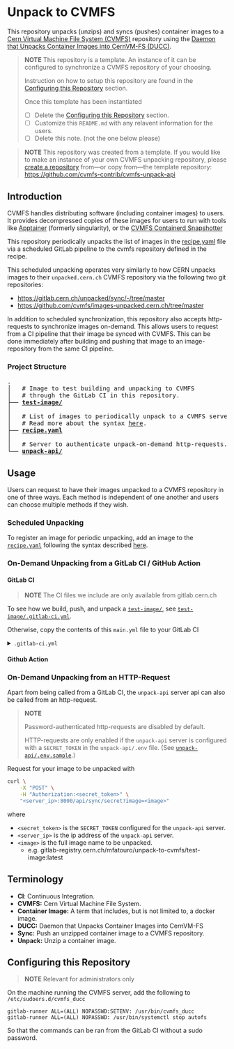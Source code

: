 # Unpack to CVMFS

This repository unpacks (unzips) and syncs (pushes) container images to a [Cern Virtual Machine File System (CVMFS)](https://cvmfs.readthedocs.io/en/stable/) repository using the [Daemon that Unpacks Container Images into CernVM-FS (DUCC)](https://cvmfs.readthedocs.io/en/stable/cpt-ducc.html).

> **NOTE**
> This repository is a template. An instance of it can be configured to synchronize a CVMFS repository of your choosing.
>
> Instruction on how to setup this repository are found in the [Configuring this Repository](#configuring-this-repository) section.
>
> Once this template has been instantiated
>
> - [ ] Delete the [Configuring this Repository](#configuring-this-repository) section.
> - [ ] Customize this `README.md` with any relavent information for the users.
> - [ ] Delete this note. (not the one below please)

> **NOTE** This repository was created from a template.
> If you would like to make an instance of your own CVMFS unpacking repository, please [create a repository](https://docs.github.com/en/repositories/creating-and-managing-repositories/creating-a-repository-from-a-template) from&mdash;or copy from&mdash;the template repository: https://github.com/cvmfs-contrib/cvmfs-unpack-api

## Introduction

CVMFS handles distributing software (including container images) to users.
It provides decompressed copies of these images for users to run with tools like [Apptainer](https://apptainer.org/) (formerly singularity), or the [CVMFS Containerd Snapshotter](https://github.com/cvmfs/cvmfs/tree/devel/snapshotter)

This repository periodically unpacks the list of images in the [recipe.yaml](recipe.yaml) file via a scheduled GitLab pipeline to the cvmfs repository defined in the recipe.

This scheduled unpacking operates very similarly to how CERN unpacks images to their `unpacked.cern.ch` CVMFS repository via the following two git repositories:

- https://gitlab.cern.ch/unpacked/sync/-/tree/master
- https://github.com/cvmfs/images-unpacked.cern.ch/tree/master

In addition to scheduled synchronization, this repository also accepts http-requests to synchronize images on-demand.
This allows users to request from a CI pipeline that their image be synced with CVMFS.
This can be done immediately after building and pushing that image to an image-repository from the same CI pipeline.

### Project Structure

<pre>
.
│   # Image to test building and unpacking to CVMFS
│   # through the GitLab CI in this repository.
├── <b><a href=test-image>test-image/</a></b>
│
│   # List of images to periodically unpack to a CVMFS server.
│   # Read more about the syntax <a href=https://cvmfs.readthedocs.io/en/stable/cpt-containers.html#image-wishlist-syntax>here</a>.
├── <b><a href=recipe.yaml>recipe.yaml</a></b>
│
│   # Server to authenticate unpack-on-demand http-requests.
└── <b><a href=unpack-api>unpack-api/</a></b>
</pre>

## Usage

Users can request to have their images unpacked to a CVMFS repository in one of three ways. Each method is independent of one another and users can choose multiple methods if they wish.

### Scheduled Unpacking

To register an image for periodic unpacking, add an image to the [`recipe.yaml`](recipe.yaml) following the syntax described [here](https://cvmfs.readthedocs.io/en/stable/cpt-containers.html#image-wishlist-syntax).

### On-Demand Unpacking from a GitLab CI / GitHub Action

#### GitLab CI

> **NOTE** The CI files we include are only available from gitlab.cern.ch

To see how we build, push, and unpack a [`test-image/`](test-image), see [`test-image/.gitlab-ci.yml`](test-image/.gitlab-ci.yml).

Otherwise, copy the contents of this `main.yml` file to your GitLab CI

<details>
<summary> <code>.gitlab-ci.yml</code></summary>

```yaml
include:
  - project: 'https://gitlab.cern.ch/ci-tools/container-image-ci-templates'
    file: 'kaniko-image.gitlab-ci.yml'
  - project: 'https://gitlab.cern.ch/mfatouro/unpack-to-cvmfs'
    file: 'test-image/.gitlab-ci.yml'

stages:
  - build
  - notify


variables:
  IMAGE: "${CI_REGISTRY_IMAGE}:${CI_COMMIT_SHORT_SHA}"


build_and_push:
  stage: build
  extends: .build_kaniko
  rules:
    - if: $CI_PIPELINE_SOURCE == "push"
  tags:  # overrides the tags of .build_kaniko
    - docker
  variables:
    REGISTRY_IMAGE_PATH: "${IMAGE}"
    PUSH_IMAGE: "true"


notify_ducc:
  stage: notify
  extends: .notify_ducc
  rules:
    - if: $CI_PIPELINE_SOURCE == "push"
  tags:
    - shell
    - authentication-server
  variables:
    IMAGE: "${IMAGE}"
    EXTRA_TAGS: 'latest'
    AUTHENTICATION_SERVER: 0.0.0.0
```

</details>

#### Github Action

### On-Demand Unpacking from an HTTP-Request

Apart from being called from a GitLab CI, the `unpack-api` server api can also be called from an http-request.

> **NOTE**
>
> Password-authenticated http-requests are disabled by default.
>
> HTTP-requests are only enabled if the `unpack-api` server is configured with
> a `SECRET_TOKEN` in the `unpack-api/.env` file.
> (See [`unpack-api/.env.sample`](unpack-api/.env.sample).)

Request for your image to be unpacked with

```bash
curl \
    -X "POST" \
    -H "Authorization:<secret_token>" \
    "<server_ip>:8000/api/sync/secret?image=<image>"
```

where

- `<secret_token>` is the `SECRET_TOKEN` configured for the `unpack-api` server.
- `<server_ip>` is the ip address of the `unpack-api` server.
- `<image>` is the full image name to be unpacked.
  - e.g. gitlab-registry.cern.ch/mfatouro/unpack-to-cvmfs/test-image:latest

## Terminology

- **CI**: Continuous Integration.
- **CVMFS:** Cern Virtual Machine File System.
- **Container Image:** A term that includes, but is not limited to, a docker image.
- **DUCC:** Daemon that Unpacks Container Images into CernVM-FS
- **Sync:** Push an unzipped container image to a CVMFS repository.
- **Unpack:** Unzip a container image.

## Configuring this Repository

> **NOTE** Relevant for administrators only

On the machine running the CVMFS server, add the following to `/etc/sudoers.d/cvmfs_ducc`

```
gitlab-runner ALL=(ALL) NOPASSWD:SETENV: /usr/bin/cvmfs_ducc
gitlab-runner ALL=(ALL) NOPASSWD: /usr/bin/systemctl stop autofs
```

So that the commands can be ran from the GitLab CI without a sudo password.
